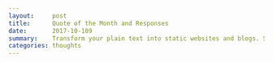 ```yaml
---
layout:     post
title:      Quote of the Month and Responses
date:       2017-10-109 
summary:    Transform your plain text into static websites and blogs. Simple, static, and blog-aware.
categories: thoughts
---
```


